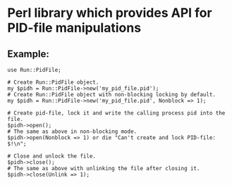 Perl library which provides API for PID-file manipulations
==========================================================

Example:
--------
```
use Run::PidFile;

# Create Run::PidFile object.
my $pidh = Run::PidFile->new('my_pid_file.pid');
# Create Run::PidFile object with non-blocking locking by default.
my $pidh = Run::PidFile->new('my_pid_file.pid', Nonblock => 1);

# Create pid-file, lock it and write the calling process pid into the file.
$pidh->open();
# The same as above in non-blocking mode.
$pidh->open(Nonblock => 1) or die "Can't create and lock PID-file: $!\n";

# Close and unlock the file.
$pidh->close();
# The same as above with unlinking the file after closing it.
$pidh->close(Unlink => 1);
```
